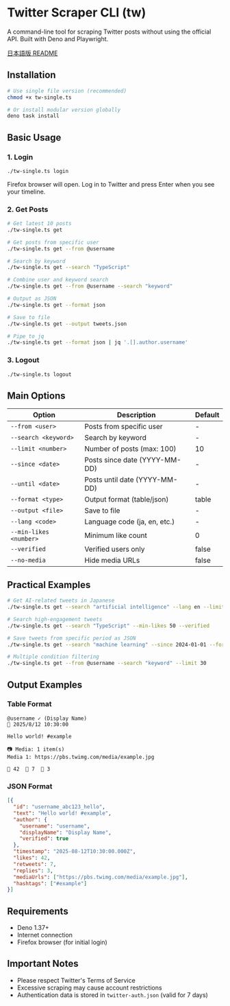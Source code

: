 # Twitter Scraper CLI (tw)

A command-line tool for scraping Twitter posts without using the official API. Built with Deno and Playwright.

[日本語版 README](README.ja.md)

## Installation

```bash
# Use single file version (recommended)
chmod +x tw-single.ts

# Or install modular version globally
deno task install
```

## Basic Usage

### 1. Login
```bash
./tw-single.ts login
```
Firefox browser will open. Log in to Twitter and press Enter when you see your timeline.

### 2. Get Posts
```bash
# Get latest 10 posts
./tw-single.ts get

# Get posts from specific user
./tw-single.ts get --from @username

# Search by keyword
./tw-single.ts get --search "TypeScript"

# Combine user and keyword search
./tw-single.ts get --from @username --search "keyword"

# Output as JSON
./tw-single.ts get --format json

# Save to file
./tw-single.ts get --output tweets.json

# Pipe to jq
./tw-single.ts get --format json | jq '.[].author.username'
```

### 3. Logout
```bash
./tw-single.ts logout
```

## Main Options

| Option | Description | Default |
|--------|-------------|---------|
| `--from <user>` | Posts from specific user | - |
| `--search <keyword>` | Search by keyword | - |
| `--limit <number>` | Number of posts (max: 100) | 10 |
| `--since <date>` | Posts since date (YYYY-MM-DD) | - |
| `--until <date>` | Posts until date (YYYY-MM-DD) | - |
| `--format <type>` | Output format (table/json) | table |
| `--output <file>` | Save to file | - |
| `--lang <code>` | Language code (ja, en, etc.) | - |
| `--min-likes <number>` | Minimum like count | 0 |
| `--verified` | Verified users only | false |
| `--no-media` | Hide media URLs | false |

## Practical Examples

```bash
# Get AI-related tweets in Japanese
./tw-single.ts get --search "artificial intelligence" --lang en --limit 20

# Search high-engagement tweets
./tw-single.ts get --search "TypeScript" --min-likes 50 --verified

# Save tweets from specific period as JSON
./tw-single.ts get --search "machine learning" --since 2024-01-01 --format json --output ml-tweets.json

# Multiple condition filtering
./tw-single.ts get --from @username --search "keyword" --limit 30
```

## Output Examples

### Table Format
```
@username ✓ (Display Name)
📅 2025/8/12 10:30:00

Hello world! #example

📷 Media: 1 item(s)
Media 1: https://pbs.twimg.com/media/example.jpg

💖 42  🔄 7  💬 3
```

### JSON Format
```json
[{
  "id": "username_abc123_hello",
  "text": "Hello world! #example",
  "author": {
    "username": "username",
    "displayName": "Display Name",
    "verified": true
  },
  "timestamp": "2025-08-12T10:30:00.000Z",
  "likes": 42,
  "retweets": 7,
  "replies": 3,
  "mediaUrls": ["https://pbs.twimg.com/media/example.jpg"],
  "hashtags": ["#example"]
}]
```

## Requirements

- Deno 1.37+
- Internet connection
- Firefox browser (for initial login)

## Important Notes

- Please respect Twitter's Terms of Service
- Excessive scraping may cause account restrictions
- Authentication data is stored in `twitter-auth.json` (valid for 7 days)